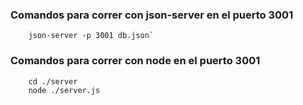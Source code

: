 ### Comandos para correr con json-server en el puerto 3001

````
    json-server -p 3001 db.json`
````

### Comandos para correr con node en el puerto 3001

````
    cd ./server
    node ./server.js
````